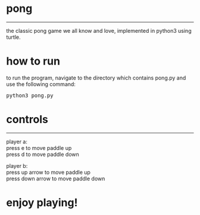 # pong
---- 
the classic pong game we all know and love, implemented in python3 using turtle.  
  
    
# how to run 
to run the program, navigate to the directory which contains pong.py and use the following command:  
<pre>python3 pong.py</pre>  
  
  
  
# controls 
---- 
player a:  
  press e to move paddle up  
  press d to move paddle down 
  
  
player b:  
  press up arrow to move paddle up  
  press down arrow to move paddle down 
  
    

  
    
      
        
        
  
# enjoy playing! 
